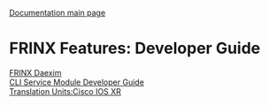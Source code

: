 [Documentation main page](https://frinxio.github.io/Frinx-docs/)  
# FRINX Features: Developer Guide

[FRINX Daexim](FRINX_Features_Developer_Guide/daexim.md)  
[CLI Service Module Developer Guide](FRINX_Features_Developer_Guide/cli/cli-service-module-devguide.md)  
[Translation Units:Cisco IOS XR](https://github.com/FRINXio/translation-units-docs/tree/master/Cisco_IOS_XR)
